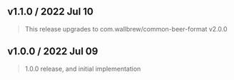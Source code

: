 ## v1.1.0 / 2022 Jul 10

> This release upgrades to com.wallbrew/common-beer-format v2.0.0

## v1.0.0 / 2022 Jul 09

> 1.0.0 release, and initial implementation
